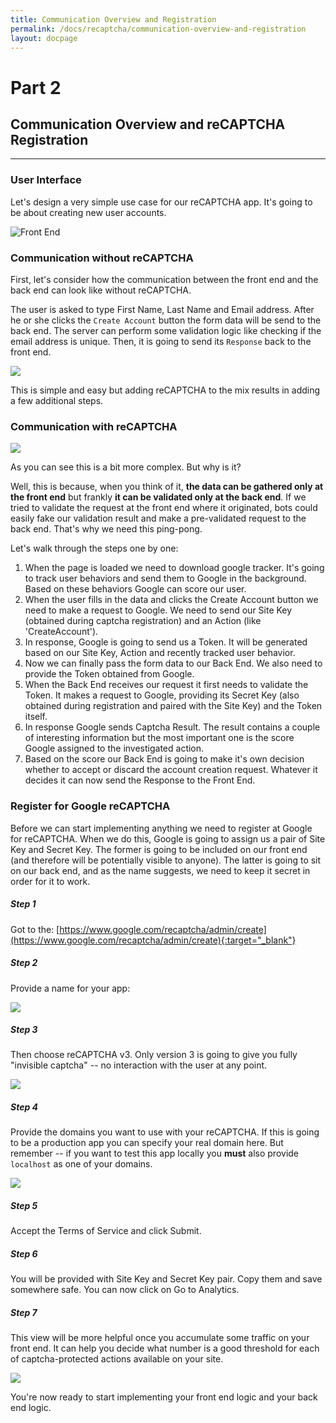 ```yaml
---
title: Communication Overview and Registration
permalink: /docs/recaptcha/communication-overview-and-registration
layout: docpage
---
```

# Part 2

## Communication Overview and reCAPTCHA Registration

---

### User Interface

Let's design a very simple use case for our reCAPTCHA app. It's going to be about creating new user accounts.

![Front End](img/front-end.png)



### Communication without reCAPTCHA

First, let's consider how the communication between the front end and the back end can look like without reCAPTCHA.

The user is asked to type First Name, Last Name and Email address. After he or she clicks the `Create Account` button the form data will be send to the back end. The server can perform some validation logic like checking if the email address is unique. Then, it is going to send its `Response` back to the front end.

![](img/no-recaptcha.png)

This is simple and easy but adding reCAPTCHA to the mix results in adding a few additional steps.



### Communication with reCAPTCHA

![](img/recaptcha.png)

As you can see this is a bit more complex. But why is it?

Well, this is because, when you think of it, **the data can be gathered only at the front end** but frankly **it can be validated only at the back end**. If we tried to validate the request at the front end where it originated, bots could easily fake our validation result and make a pre-validated request to the back end. That's why we need this ping-pong.



Let's walk through the steps one by one:

1. When the page is loaded we need to download google tracker. It's going to track user behaviors and send them to Google in the background. Based on these behaviors Google can score our user.
2. When the user fills in the data and clicks the Create Account button we need to make a request to Google. We need to send our Site Key (obtained during captcha registration) and an Action (like 'CreateAccount').
3. In response, Google is going to send us a Token. It will be generated based on our Site Key, Action and recently tracked user behavior.
4. Now we can finally pass the form data to our Back End. We also need to provide the Token obtained from Google.
5. When the Back End receives our request it first needs to validate the Token. It makes a request to Google, providing its Secret Key (also obtained during registration and paired with the Site Key) and the Token itself.
6. In response Google sends Captcha Result. The result contains a couple of interesting information but the most important one is the score Google assigned to the investigated action.
7. Based on the score our Back End is going to make it's own decision whether to accept or discard the account creation request. Whatever it decides it can now send the Response to the Front End.



### Register for Google reCAPTCHA

Before we can start implementing anything we need to register at Google for reCAPTCHA. When we do this, Google is going to assign us a pair of Site Key and Secret Key. The former is going to be included on our front end (and therefore will be potentially visible to anyone). The latter is going to sit on our back end, and as the name suggests, we need to keep it secret in order for it to work.



##### Step 1

Got to the: [https://www.google.com/recaptcha/admin/create](https://www.google.com/recaptcha/admin/create){:target="_blank"}



##### Step 2

Provide a name for your app:

![](img/registration-name.png)

##### Step 3

Then choose reCAPTCHA v3. Only version 3 is going to give you fully "invisible captcha" -- no interaction with the user at any point.

![](img/registration-type.png)



##### Step 4

Provide the domains you want to use with your reCAPTCHA. If this is going to be a production app you can specify your real domain here. But remember -- if you want to test this app locally you **must** also provide `localhost` as one of your domains.

![](img/registration-domains.png)



##### Step 5

Accept the Terms of Service and click Submit.



##### Step 6

You will be provided with Site Key and Secret Key pair. Copy them and save somewhere safe. You can now click on Go to Analytics.



##### Step 7

This view will be more helpful once you accumulate some traffic on your front end. It can help you decide what number is a good threshold for each of captcha-protected actions available on your site.

![](img/analytics.png)



You're now ready to start implementing your front end logic and your back end logic.
